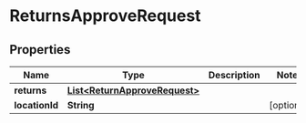 
# ReturnsApproveRequest

## Properties
Name | Type | Description | Notes
------------ | ------------- | ------------- | -------------
**returns** | [**List&lt;ReturnApproveRequest&gt;**](ReturnApproveRequest.md) |  | 
**locationId** | **String** |  |  [optional]



